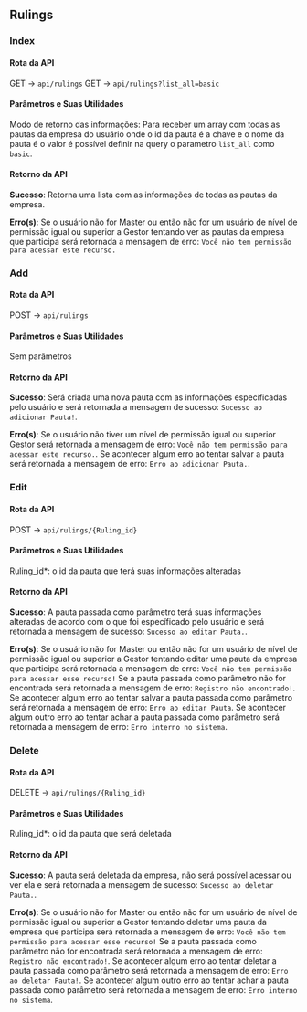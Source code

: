 ## Rulings

### Index

#### Rota da API

GET -> `api/rulings`
GET -> `api/rulings?list_all=basic`

#### Parâmetros e Suas Utilidades

Modo de retorno das informações: Para receber um array com todas as pautas da empresa do usuário onde o id da pauta é a chave e o nome da pauta é o valor é possível definir na query o parametro `list_all` como `basic`.

#### Retorno da API

**Sucesso**: Retorna uma lista com as informações de todas as pautas da empresa.

**Erro(s)**: Se o usuário não for Master ou então não for um usuário de nível de permissão igual ou superior a Gestor tentando ver as pautas da empresa que participa será retornada a mensagem de erro: `Você não tem permissão para acessar este recurso.`

### Add

#### Rota da API

POST -> `api/rulings`

#### Parâmetros e Suas Utilidades

Sem parâmetros

#### Retorno da API

**Sucesso**: Será criada uma nova pauta com as informações específicadas pelo usuário e será retornada a mensagem de sucesso: `Sucesso ao adicionar Pauta!`.

**Erro(s)**: Se o usuário não tiver um nível de permissão igual ou superior Gestor será retornada a mensagem de erro: `Você não tem permissão para acessar este recurso.`. Se acontecer algum erro ao tentar salvar a pauta será retornada a mensagem de erro: `Erro ao adicionar Pauta.`.

### Edit

#### Rota da API

POST -> `api/rulings/{Ruling_id}`

#### Parâmetros e Suas Utilidades

Ruling_id\*: o id da pauta que terá suas informações alteradas

#### Retorno da API

**Sucesso**: A pauta passada como parâmetro terá suas informações alteradas de acordo com o que foi específicado pelo usuário e será retornada a mensagem de sucesso: `Sucesso ao editar Pauta.`.

**Erro(s)**: Se o usuário não for Master ou então não for um usuário de nível de permissão igual ou superior a Gestor tentando editar uma pauta da empresa que participa será retornada a mensagem de erro: `Você não tem permissão para acessar esse recurso!` Se a pauta passada como parâmetro não for encontrada será retornada a mensagem de erro: `Registro não encontrado!`. Se acontecer algum erro ao tentar salvar a pauta passada como parâmetro será retornada a mensagem de erro: `Erro ao editar Pauta`. Se acontecer algum outro erro ao tentar achar a pauta passada como parâmetro será retornada a mensagem de erro: `Erro interno no sistema`.

### Delete

#### Rota da API

DELETE -> `api/rulings/{Ruling_id}`

#### Parâmetros e Suas Utilidades

Ruling_id\*: o id da pauta que será deletada

#### Retorno da API

**Sucesso**: A pauta será deletada da empresa, não será possível acessar ou ver ela e será retornada a mensagem de sucesso: `Sucesso ao deletar Pauta.`.

**Erro(s)**: Se o usuário não for Master ou então não for um usuário de nível de permissão igual ou superior a Gestor tentando deletar uma pauta da empresa que participa será retornada a mensagem de erro: `Você não tem permissão para acessar esse recurso!` Se a pauta passada como parâmetro não for encontrada será retornada a mensagem de erro: `Registro não encontrado!`. Se acontecer algum erro ao tentar deletar a pauta passada como parâmetro será retornada a mensagem de erro: `Erro ao deletar Pauta!`. Se acontecer algum outro erro ao tentar achar a pauta passada como parâmetro será retornada a mensagem de erro: `Erro interno no sistema`.
